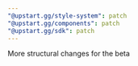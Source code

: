 ```yaml
---
"@upstart.gg/style-system": patch
"@upstart.gg/components": patch
"@upstart.gg/sdk": patch
---
```


More structural changes for the beta
